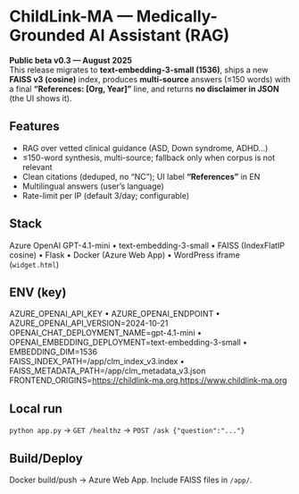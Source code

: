 # ChildLink-MA — Medically-Grounded AI Assistant (RAG)

**Public beta v0.3 — August 2025**  
This release migrates to **text-embedding-3-small (1536)**, ships a new **FAISS v3 (cosine)** index, produces **multi-source** answers (≤150 words) with a final **“References: [Org, Year]”** line, and returns **no disclaimer in JSON** (the UI shows it).

## Features
- RAG over vetted clinical guidance (ASD, Down syndrome, ADHD…)
- ≤150-word synthesis, multi-source; fallback only when corpus is not relevant
- Clean citations (deduped, no “NC”); UI label **“References”** in EN
- Multilingual answers (user’s language)
- Rate-limit per IP (default 3/day; configurable)

## Stack
Azure OpenAI GPT-4.1-mini • text-embedding-3-small • FAISS (IndexFlatIP cosine) • Flask • Docker (Azure Web App) • WordPress iframe (`widget.html`)

## ENV (key)
AZURE_OPENAI_API_KEY • AZURE_OPENAI_ENDPOINT • AZURE_OPENAI_API_VERSION=2024-10-21  
OPENAI_CHAT_DEPLOYMENT_NAME=gpt-4.1-mini • OPENAI_EMBEDDING_DEPLOYMENT=text-embedding-3-small • EMBEDDING_DIM=1536  
FAISS_INDEX_PATH=/app/clm_index_v3.index • FAISS_METADATA_PATH=/app/clm_metadata_v3.json  
FRONTEND_ORIGINS=https://childlink-ma.org,https://www.childlink-ma.org

## Local run
`python app.py` → `GET /healthz` → `POST /ask {"question":"..."}`

## Build/Deploy
Docker build/push → Azure Web App. Include FAISS files in `/app/`.
